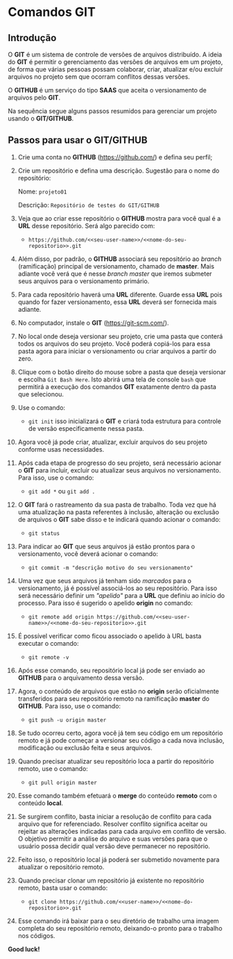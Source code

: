 # Comandos GIT

## Introdução

O **GIT** é um sistema de controle de versões de arquivos distribuído. A ideia do **GIT** é permitir o gerenciamento das versões de arquivos em um projeto, de forma que várias pessoas possam colaborar, criar, atualizar e/ou excluir arquivos no projeto sem que ocorram conflitos dessas versões.

O **GITHUB** é um serviço do tipo **SAAS** que aceita o versionamento de arquivos pelo **GIT**.

Na sequência segue alguns passos resumidos para gerenciar um projeto usando o **GIT/GITHUB**.

## Passos para usar o GIT/GITHUB

1. Crie uma conta no **GITHUB** (https://github.com/) e defina seu perfil;

2. Crie um repositório e defina uma descrição.  Sugestão para o nome do repositório: 

   Nome:  `projeto01`

   Descrição: `Repositório de testes do GIT/GITHUB`

3. Veja que ao criar esse repositório o **GITHUB** mostra para você qual é a **URL** desse repositório. Será algo parecido com:

   * `https://github.com/<<seu-user-name>>/<<nome-do-seu-repositorio>>.git`

4. Além disso, por padrão, o **GITHUB** associará seu repositório ao *branch* (ramificação) principal de versionamento, chamado de **master**. Mais adiante você verá que é nesse *branch master* que iremos submeter seus arquivos para o versionamento primário.

5. Para cada repositório haverá uma **URL** diferente. Guarde essa **URL** pois quando for fazer versionamento, essa **URL** deverá ser fornecida mais adiante.

6. No computador, instale o **GIT** (https://git-scm.com/).

7. No local onde deseja versionar seu projeto, crie uma pasta que conterá todos os arquivos do seu projeto. Você poderá copiá-los para essa pasta agora para iniciar o versionamento ou criar arquivos a partir do zero. 

8. Clique com o botão direito do mouse sobre a pasta que deseja versionar e escolha `Git Bash Here`. Isto abrirá uma tela de console `bash` que permitirá a execução dos comandos **GIT** exatamente dentro da pasta que selecionou.

9. Use o comando:

   * `git init` isso inicializará o **GIT** e criará toda estrutura para controle de versão especificamente nessa pasta. 

10. Agora você já pode criar, atualizar, excluir arquivos do seu projeto conforme usas necessidades. 

11. Após cada etapa de progresso do seu projeto, será necessário acionar o **GIT** para incluir, excluir ou atualizar seus arquivos no versionamento. Para isso, use o comando:

    * `git add *` ou `git add .` 

12. O **GIT** fará o rastreamento da sua pasta de trabalho. Toda vez que há uma atualização na pasta referentes à inclusão, alteração ou exclusão de arquivos o **GIT** sabe disso e te indicará quando acionar o comando:

    * `git status`

13. Para indicar ao **GIT** que seus arquivos já estão prontos para o versionamento, você deverá acionar o comando:

    * `git commit -m "descrição motivo do seu versionamento"`

14. Uma vez que seus arquivos já tenham sido _marcados_ para o versionamento, já é possível associá-los ao seu repositório. Para isso será necessário definir um *"apelido"* para a **URL** que definiu ao início do processo. Para isso é sugerido o apelido **origin** no comando:

    * `git remote add origin https://github.com/<<seu-user-name>>/<<nome-do-seu-repositorio>>.git`

15. É possível verificar como ficou associado o apelido à URL basta executar o comando:

    * `git remote -v`

16. Após esse comando, seu repositório local já pode ser enviado ao **GITHUB** para o arquivamento dessa versão. 

17. Agora, o conteúdo de arquivos que estão no **origin** serão oficialmente transferidos para seu repositório remoto na ramificação **master** do **GITHUB**. Para isso, use o comando:

    * `git push -u origin master`

18. Se tudo ocorreu certo, agora você já tem seu código em um repositório remoto e já pode começar a versionar seu código a cada nova inclusão, modificação ou exclusão feita e seus arquivos.

19. Quando precisar atualizar seu repositório loca a partir do repositório remoto, use o comando:

    * `git pull origin master`

20. Esse comando também efetuará o **merge** do conteúdo **remoto** com o conteúdo **local**.

21. Se surgirem conflito, basta iniciar a resolução de conflito para cada arquivo que for referenciado. Resolver conflito significa aceitar ou rejeitar as alterações indicadas para cada arquivo em conflito de versão. O objetivo permitir a análise do arquivo e suas versões para que o usuário possa decidir qual versão deve permanecer no repositório.

22. Feito isso, o repositório local já poderá ser submetido novamente para atualizar o repositório remoto.

23. Quando precisar clonar um repositório já existente no repositório remoto, basta usar o comando:

    * `git clone https://github.com/<<user-name>>/<<nome-do-repositorio>>.git` 

24. Esse comando irá baixar para o seu diretório de trabalho uma imagem completa do seu repositório remoto, deixando-o pronto para o trabalho nos códigos.



**Good luck!**